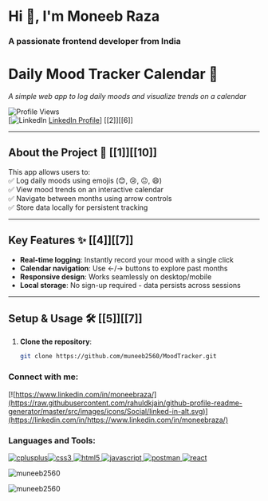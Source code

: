 Hi 👋, I'm Moneeb Raza
======================

### A passionate frontend developer from India

# Daily Mood Tracker Calendar 🌟  
*A simple web app to log daily moods and visualize trends on a calendar*  

![Profile Views](https://komarev.com/ghpvc/?username=muneeb2560&label=Profile%20views&color=0e75b6&style=flat "Profile Views")  
[![LinkedIn](https://raw.githubusercontent.com/rahuldkjain/github-profile-readme-generator/master/src/images/icons/Social/linked-in-alt.svg=20x20) [LinkedIn Profile](https://www.linkedin.com/in/moneebraza/)] [[2]][[6]]

---

## About the Project 🚀 [[1]][[10]]  
This app allows users to:  
✅ Log daily moods using emojis (😊, 😢, 😐, 😄)  
✅ View mood trends on an interactive calendar  
✅ Navigate between months using arrow controls  
✅ Store data locally for persistent tracking  

---

## Key Features ✨ [[4]][[7]]  
- **Real-time logging**: Instantly record your mood with a single click  
- **Calendar navigation**: Use ←/→ buttons to explore past months  
- **Responsive design**: Works seamlessly on desktop/mobile  
- **Local storage**: No sign-up required - data persists across sessions  

---

## Setup & Usage 🛠️ [[5]][[7]]  
1. **Clone the repository**:  
   ```bash  
   git clone https://github.com/muneeb2560/MoodTracker.git  

### Connect with me:

[![https://www.linkedin.com/in/moneebraza/](https://raw.githubusercontent.com/rahuldkjain/github-profile-readme-generator/master/src/images/icons/Social/linked-in-alt.svg)](https://linkedin.com/in/https://www.linkedin.com/in/moneebraza/)

### Languages and Tools:

 [![cplusplus](https://raw.githubusercontent.com/devicons/devicon/master/icons/cplusplus/cplusplus-original.svg)](https://www.w3schools.com/cpp/)[![css3](https://raw.githubusercontent.com/devicons/devicon/master/icons/css3/css3-original-wordmark.svg) ](https://www.w3schools.com/css/)[![html5](https://raw.githubusercontent.com/devicons/devicon/master/icons/html5/html5-original-wordmark.svg) ](https://www.w3.org/html/)[![javascript](https://raw.githubusercontent.com/devicons/devicon/master/icons/javascript/javascript-original.svg) ](https://developer.mozilla.org/en-US/docs/Web/JavaScript)[![postman](https://www.vectorlogo.zone/logos/getpostman/getpostman-icon.svg) ](https://postman.com)[![react](https://raw.githubusercontent.com/devicons/devicon/master/icons/react/react-original-wordmark.svg)](https://reactjs.org/)

![muneeb2560](https://github-readme-stats.vercel.app/api/top-langs?username=muneeb2560&show_icons=true&locale=en&layout=compact)

![muneeb2560](https://github-readme-streak-stats.herokuapp.com/?user=muneeb2560&)
